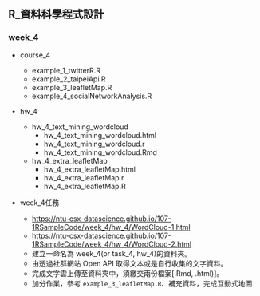 ## R_資料科學程式設計

### week_4

- course_4
    - example_1_twitterR.R
    - example_2_taipeiApi.R
    - example_3_leafletMap.R
    - example_4_socialNetworkAnalysis.R
- hw_4
    - hw_4_text_mining_wordcloud
        - hw_4_text_mining_wordcloud.html
        - hw_4_text_mining_wordcloud.r
        - hw_4_text_mining_wordcloud.Rmd
    - hw_4_extra_leafletMap
        - hw_4_extra_leafletMap.html
        - hw_4_extra_leafletMap.r
        - hw_4_extra_leafletMap.R
        
- week_4任務
    - https://ntu-csx-datascience.github.io/107-1RSampleCode/week_4/hw_4/WordCloud-1.html    
    - https://ntu-csx-datascience.github.io/107-1RSampleCode/week_4/hw_4/WordCloud-2.html    
    - 建立一命名為 week_4(or task_4, hw_4)的資料夾。
    - 由透過社群網站 Open API 取得文本或是自行收集的文字資料。
    - 完成文字雲上傳至資料夾中，須繳交兩份檔案[.Rmd, .html)]。
    - 加分作業，參考 `example_3_leafletMap.R`、補充資料，完成互動式地圖

